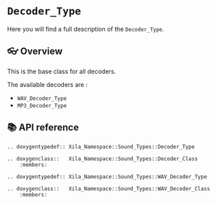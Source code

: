 # `Decoder_Type`

Here you will find a full description of the `Decoder_Type`.

## 👓 Overview

This is the base class for all decoders.

The available decoders are :
- `WAV_Decoder_Type`
- `MP3_Decoder_Type`

## 📚 API reference

```{eval-rst}
.. doxygentypedef:: Xila_Namespace::Sound_Types::Decoder_Type

.. doxygenclass::   Xila_Namespace::Sound_Types::Decoder_Class
    :members:

.. doxygentypedef:: Xila_Namespace::Sound_Types::WAV_Decoder_Type

.. doxygenclass::   Xila_Namespace::Sound_Types::WAV_Decoder_Class
    :members:
```

